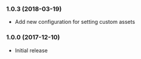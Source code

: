 ### 1.0.3 (2018-03-19)
- Add new configuration for setting custom assets


### 1.0.0 (2017-12-10)
- Initial release
